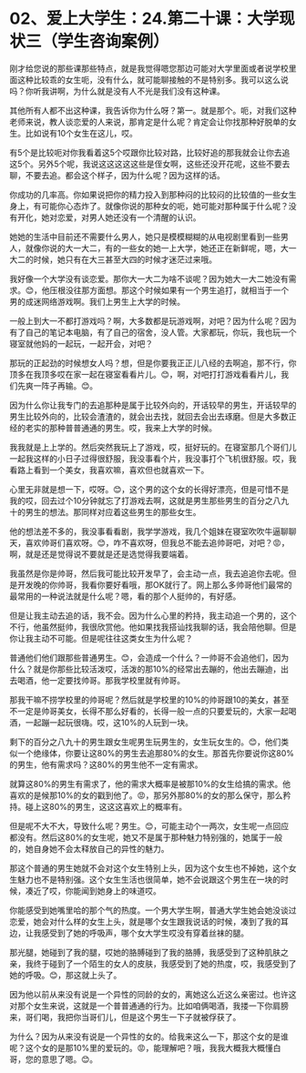 # 02、爱上大学生：24.第二十课：大学现状三（学生咨询案例）

刚才给您说的那些课那些特点，就是我觉得嗯您那边可能对大学里面或者说学校里面这种比较乖的女生呃，没有什么，就可能聊接触的不是特别多。我可以这么说吗？你听我讲啊，为什么就是没有人不光是我们没有这种课。

其他所有人都不出这种课，我告诉你为什么呀？第一。就是那个。呃，对我们这种老师来说，教人谈恋爱的人来说，那肯定是什么呢？肯定会让你找那种好脱单的女生。比如说有10个女生在这儿，哎。

有5个是比较呃对你我看着这5个哎跟你比较对路，比较好追的那我就会让你去追这5个。另外5个呢，我说这这这这这些是侄女啊，这些还没开花呢，这些不要去聊，不要去追。都会这个样子，因为什么呢？因为这样的话。

你成功的几率高。你如果说把你的精力投入到那种闷的比较闷的比较值的一些女生身上，有可能你心态炸了。就像你说的那种女的呃，她可能对那种属于什么呢？没有开化，她对恋爱，对男人她还没有一个清醒的认识。

她她的生活中目前还不需要什么男人，她只是模模糊糊的从电视剧里看到一些男人，就像你说的大一大二，有的一些女的她一上大学，她还正在新鲜呢，嗯，大一大二的时候，她只有在大三甚至大四的时候才迷茫过来哦。

我好像一个大学没有谈恋爱。那你大一大二为啥不谈呢？因为她大一大二她没有需求。😊，他压根没往那方面想。那这个时候如果有一个男生追打，就相当于一个男的成迷网络游戏啊。我们上男生上大学的时候。

一般上到大一不都打游戏吗？啊，大多数都是玩游戏啊，对吧？因为什么呢？因为有了自己的笔记本电脑，有了自己的宿舍，没人管。大家都玩，你玩，我也玩一个寝室就他妈的一起玩，一起开会，对吧？

那玩的正起劲的时候想女人吗？想，但是你要我正正儿八经的去啊追，那不行，你顶多在我顶多哎在家一起在寝室看看片儿。😊，啊，对吧打打游戏看看片儿，我们先爽一阵子再输。😊。

因为什么你让我专门的去追那种是属于比较外向的，开话较早的男生，开话较早的男生比较外向的，比较会渣渣的，就会出去找，就回去会出去琢磨。但是大多数正经的老实的那种普普通通的男生。哎，我来上大学的时候。

我我就是上上学的。然后突然我玩上了游戏，哎，挺好玩的。在寝室那几个哥们儿一起我这样的小日子过得很舒服，我没事看个片，我没事打个飞机很舒服。哎，我看路上看到一个美女，我喜欢嘛，喜欢但也就喜欢一下。

心里无非就是想一下，哎呀。😊，这个男的这个女的长得好漂亮，但是可惜不是我的哎，回去过个10分钟就忘了打游戏去啊，这就是男生那些男生的百分之八九十的男生的想法。那同样对应着这些男生的那些女生。

他的想法差不多的，我没事看看剧，我学学游戏，我几个姐妹在寝室吹吹牛逼聊聊天，喜欢帅哥们喜欢呀。😊，咋不喜欢呀，但我总不能去追帅哥吧，对吧？😡，啊，就是还是觉得说不要就是还是选觉得我要端着。

我虽然是你是帅哥，然后我可能比较开发早了，会主动一点，我去追追你去呢。但是开发晚的你帅哥，我看你要好看哦，那OK就行了。网上那么多帅哥他们最常的最常用的一种说法就是什么呢？嗯，看的那个人挺帅的，有好感。

但是让我主动去追的话，我不会。因为什么心里的矜持，我主动追一个男的，这个不行，他虽然挺帅，我很欣赏他。他如果找我搭讪找我聊的话，我会陪他聊。但是你让我主动不可能。但是呢往往这类女生为什么呢？

普通他们他们跟那些普通男生。😊，会造成一个什么？一帅哥不会追他们，因为什么？就是你那些比较活泼哎，活泼的那10%的经常出去蹦的，他出去蹦迪，出去喝酒，他一定要找帅哥。那我学校里就有帅哥。

那我干嘛不捞学校里的帅哥呢？然后就是学校里的10%的帅哥跟10的美女，甚至不一定是帅哥美女，长得不那么好看的，长得一般一点的只要爱玩的，大家一起喝酒，一起蹦一起玩很嗨。哎，这10%的人玩到一块。

剩下的百分之八九十的男生跟女生呢男生玩男生的，女生玩女生的。😊，他们类似一个绝缘体，你要让这80%的男生去追那80%的女生。那首先你要说你这80%的男生，他有需求吗？这80%的男生他不一定有需求。

就算这80%的男生有需求了，他的需求大概率是被那10%的女生给搞的需求。他喜欢的是候那10%的女的戳到他了。😡，那另外那80%的女的那么保守，那么矜持。碰上这80%的男生，这这这喜欢上的概率有。

但是呢不大不大，导致什么呢？男生。😊，可能主动个一两次，女生呢一点回应都没有。然后这80%的女生呢，她又不是属于那种魅力特别强的，她属于一般的，她自身她不会太释放自己的异性的魅力。

那这个普通的男生她就不会对这个女生特别上头，因为这个女生也不掉她，这个女生魅力也不是特别强。这个女生生活也很简单，她不会说跟这个男生在一块的时候，凑近了哎，你能闻到她身上的味道哎。

你能感受到她嘴里哈的那个气的热度。一个男大学生啊，普通大学生她会她没谈过恋爱，她会对什么样的女生上头，就是哪个女生跟我说话的时候，凑到了我的耳边，让我感受到了她的呼吸声，哪个女大学生哎没有穿着丝袜的腿。

那光腿，她碰到了我的腿，哎她的胳膊碰到了我的胳膊，我感受到了这种肌肤之亲，我终于碰到了一个陌生的女人的皮肤，我感受到了她的热度，哎，我感受到了她的呼吸。😊，那这就上头了。

因为他以前从来没有说是一个异性的同龄的女的，离她这么近这么亲密过。也许这对那个女生来说，这就是一个普普通通的行为。比如咱俩喝酒，我搂一下你肩膀来，哥们喝，我把你当哥们儿，但是这个男生一下子就被俘获了。

为什么？因为从来没有说是一个异性的女的。给我来这么一下，那这个女的是谁呢？这个女的是那10%里的爱玩的。😡，能理解吧？哦，我我大概我大概懂白哥，您的意思了嗯。😊。

